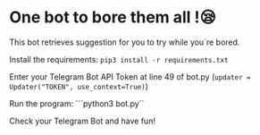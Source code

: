# One bot to bore them all !😪
This bot retrieves suggestion for you to try while you`re bored.

Install the requirements: ```pip3 install -r requirements.txt```

Enter your Telegram Bot API Token at line 49 of bot.py (```updater = Updater("TOKEN", use_context=True)```)

Run the program: ```python3 bot.py``

Check your Telegram Bot and have fun!
